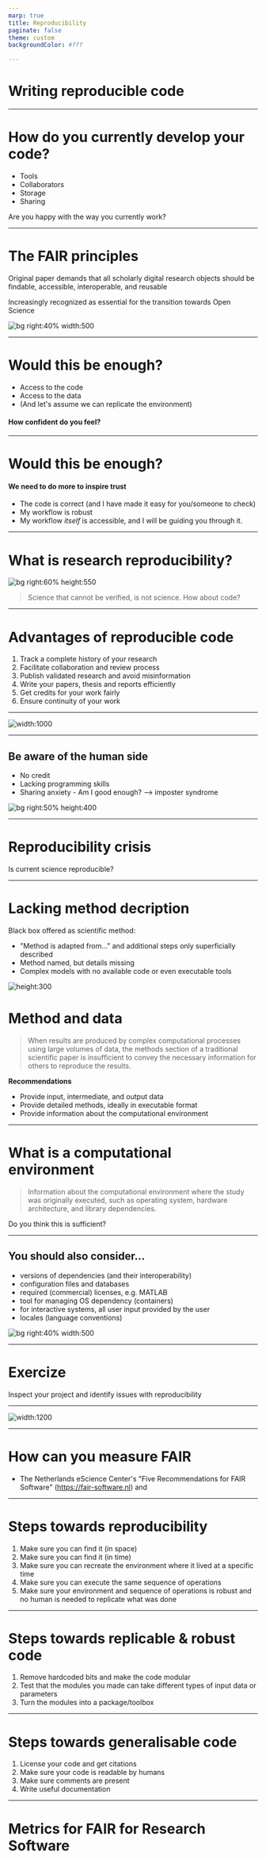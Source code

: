 ```yaml
---
marp: true
title: Reproducibility
paginate: false
theme: custom
backgroundColor: #fff

---
```


# Writing reproducible code


---
# How do you currently develop your code?

- Tools
- Collaborators
- Storage
- Sharing

Are you happy with the way you currently work?

---
# The FAIR principles

Original paper demands that all scholarly digital research objects should be findable,
accessible, interoperable, and reusable

Increasingly recognized as essential for the transition towards Open Science

![bg right:40% width:500](./img/FAIR_paper.png)


---
# Would this be enough?
- Access to the code
- Access to the data
- (And let's assume we can replicate the environment)

#### How confident do you feel?

---

# Would this be enough?

#### We need to do more to inspire trust

- The code is correct (and I have made it easy for you/someone to check)
- My workflow is robust
- My workflow _itself_ is accessible, and I will be guiding you through it.

---
# What is research reproducibility?

![bg right:60% height:550](./img/reproducible-definition-grid.jpg)

>Science that cannot be verified, is not science. How about code?

---
# Advantages of reproducible code

1. Track a complete history of your research
2. Facilitate collaboration and review process
3. Publish validated research and avoid misinformation
4. Write your papers, thesis and reports efficiently
5. Get credits for your work fairly
6. Ensure continuity of your work

---
![width:1000](./img/barriers-reproducibility.png)

---
## Be aware of the human side
- No credit
- Lacking programming skills
- Sharing anxiety - Am I good enough? --> imposter syndrome

![bg right:50% height:400](./img/make-ok-to-be-human.jpg)

---
# Reproducibility crisis

Is current science reproducible?

---
# Lacking method decription

Black box offered as scientific method:
- "Method is adapted from..." and additional steps only superficially described
- Method named, but details missing
- Complex models with no available code or even executable tools

![height:300](./img/Blackbox3D-withGraphs.png)

# Method and data
>When results are produced by complex computational processes using large volumes of data, the methods section of a traditional scientific paper is insufficient to convey the necessary information for others to reproduce the results.

**Recommendations**
- Provide input, intermediate, and output data
- Provide detailed methods, ideally in executable format
- Provide information about the computational environment

---
# What is a computational environment
> Information about the computational environment where the study was originally executed, such as operating system, hardware architecture, and library dependencies.

Do you think this is sufficient?

---
## You should also consider...

- versions of dependencies (and their interoperability)
- configuration files and databases
- required (commercial) licenses, e.g. MATLAB
- tool for managing OS dependency (containers)
- for interactive systems, all user input provided by the user
- locales (language conventions)

![bg right:40% width:500](./img/python_environment.png)

---
# Exercize

Inspect your project and identify issues with reproducibility

---
![width:1200](./img/Glerean_continuum_best_practices1800.png)

---
# How can you measure FAIR

- The Netherlands eScience Center's "Five Recommendations for FAIR Software" (https://fair-software.nl) and 


---
# Steps towards reproducibility
1. Make sure you can find it (in space)
1. Make sure you can find it (in time)
1. Make sure you can recreate the environment where it lived at a specific time
1. Make sure you can execute the same sequence of operations
1. Make sure your environment and sequence of operations is robust and no human is needed to replicate what was done

---
# Steps towards replicable & robust code
1. Remove hardcoded bits and make the code modular
2. Test that the modules you made can take different types of input data or parameters
3. Turn the modules into a package/toolbox

---
# Steps towards generalisable code
1. License your code and get citations
2. Make sure your code is readable by humans
3. Make sure comments are present
4. Write useful documentation

---
# Metrics for  FAIR for Research Software


